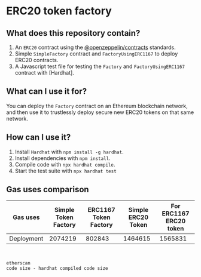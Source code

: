 # ERC20 token factory 

## What does this repository contain?

1. An `ERC20` contract using the [@openzeppelin/contracts](https://github.com/OpenZeppelin/openzeppelin-contracts) standards.
2. Simple `SimpleFactory` contract and `FactoryUsingERC1167` to deploy ERC20  contracts.
3. A Javascript test file for testing the `Factory` and `FactoryUsingERC1167` contract with [Hardhat].

## What can I use it for?

You can deploy the `Factory` contract on an Ethereum blockchain network, and then use it to trustlessly deploy secure new ERC20 tokens on that same network.

## How can I use it?

1. Install `Hardhat` with `npm install -g hardhat`.
2. Install dependencies with `npm install`.
3. Compile code with `npx hardhat compile`.
4. Start the test suite with `npx hardhat test`

## Gas uses comparison 

| Gas uses   | Simple Token Factory  | ERC1167 Token Factory | Simple ERC20 Token | For ERC1167 ERC20 token |
|------------|-----------------------|-----------------------|--------------------|-------------------------|
| Deployment | 2074219               | 802843                | 1464615            | 1565831                 |

```


etherscan
code size - hardhat compiled code size
